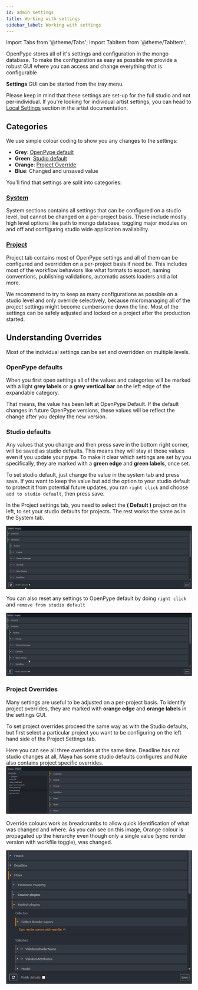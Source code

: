 ```yaml
---
id: admin_settings
title: Working with settings
sidebar_label: Working with settings
---
```


import Tabs from '@theme/Tabs';
import TabItem from '@theme/TabItem';

OpenPype stores all of it's settings and configuration in the mongo database. To make the configuration as easy as possible we provide a robust GUI where you can access and change everything that is configurable

**Settings** GUI can be started from the tray menu.

Please keep in mind that these settings are set-up for the full studio and not per-individual. If you're looking for individual artist settings, you can head to 
[Local Settings](#local-settings) section in the artist documentation.


## Categories

We use simple colour coding to show you any changes to the settings:
- **Grey**: [OpenPype default](#openpype-defaults)
- **Green**: [Studio default](#openpype-defaults)
- **Orange**: [Project Override](#project-overrides)
- **Blue**: Changed and unsaved value

You'll find that settings are split into categories:

### [System](admin_settings_system)

System sections contains all settings that can be configured on a studio level, but cannot
be changed on a per-project basis. These include mostly high level options like path to
mongo database, toggling major modules on and off and configuring studio wide application
availability. 

### [Project](admin_settings_project)

Project tab contains most of OpenPype settings and all of them can be configured and overridden on a per-project basis if need be. This includes most of the workflow behaviors 
like what formats to export, naming conventions, publishing validations, automatic assets loaders and a lot more. 

We recommend to try to keep as many configurations as possible on a studio level and only override selectively, because micromanaging all of the project settings might become cumbersome down the line. Most of the settings can be safely adjusted and locked on a project
after the production started.

## Understanding Overrides

Most of the individual settings can be set and overridden on multiple levels. 

### OpenPype defaults
When you first open settings all of the values and categories will be marked with a 
light **grey labels** or a **grey vertical bar** on the left edge of the expandable category. 

That means, the value has been left at OpenPype Default. If the default changes in future 
OpenPype versions, these values will be reflect the change after you deploy the new version.

### Studio defaults

Any values that you change and then press save in the bottom right corner, will be saved
as studio defaults. This means they will stay at those values even if you update your pype. 
To make it clear which settings are set by you specifically, they are marked with a **green 
edge** and **green labels**, once set.

To set studio default, just change the value in the system tab and press save. If you want
to keep the value but add the option to your studio default to protect it from potential
future updates, you ran `right click` and choose `add to studio default`, then press save.

In the Project settings tab, you need to select the **( Default )** project on the left, to set your studio defaults for projects. The rest works the same as in the System tab.

![studio_defaults](assets/settings/studio_defaults.gif)

You can also reset any settings to OpenPype default by doing `right click` and `remove from studio default`

![studio_defaults](assets/settings/studio_defaults_remove.gif)

### Project Overrides

Many settings are useful to be adjusted on a per-project basis. To identify project
overrides, they are marked with **orange edge** and **orange labels** in the settings GUI.

To set project overrides proceed the same way as with the Studio defaults, but first select 
a particular project you want to be configuring on the left hand side of the Project Settings tab. 

Here you can see all three overrides at the same time. Deadline has not studio changes at all, Maya has some studio defaults configures and Nuke also contains project specific overrides.
![colours_01](assets/settings/colours_02.png)

Override colours work as breadcrumbs to allow quick identification of what was changed and where. As you can see on this image, Orange colour is propagated up the hierarchy even though only a single value (sync render version with workfile toggle), was changed.

![override_breadcumbs](assets/settings/override_breadcrumbs.png)
